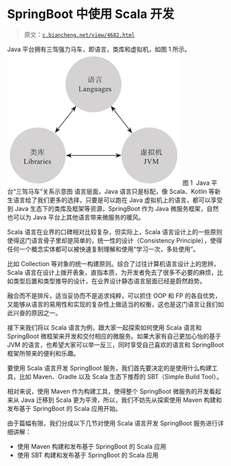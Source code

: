 # SpringBoot 中使用 Scala 开发

> 原文：[`c.biancheng.net/view/4682.html`](http://c.biancheng.net/view/4682.html)

Java 平台拥有三驾强力马车，即语言，类库和虚拟机，如图 1 所示。![Java 平台“三驾马车”关系示意图](img/37d53e74261edfa239caf2e87d1f3570.png)
图 1  Java 平台“三驾马车”关系示意图
语言层面，Java 语言只是标配，像 Scala、Kotlin 等新生语言给了我们更多的选择，只要是可以跑在 Java 虚拟机上的语言，都可以享受到 Java 生态下的类库及框架等资源，SpringBoot 作为 Java 微服务框架，自然也可以为 Java 平台上其他语言带来微服务的暖风。

Scala 语言在业界的口碑相对比较复杂，但实际上，Scala 语言设计上的一些原则使得这门语言骨子里却是简单的，统一性的设计（Consistency Principle），使得任何一个概念实体都可以被快速复制理解和使用“学习一次，多处使用”。

比如 Collection 等对象的统一构建原则。综合了过往计算机语言设计上的思辨，Scala 语言在设计上拨开表象，直指本质，为开发者免去了很多不必要的麻烦，比如类型后置和类型推导的设计，在业界设计静态语言层面已经是蔚然趋势。

融合而不是排斥，适当妥协而不是追求纯粹，可以抓住 OOP 和 FP 的各自优势，又能够从语言的易用性和实现的复杂性上做适当的权衡，这也是这门语言让我们如此兴奋的原因之一。

接下来我们将以 Scala 语言为例，跟大家一起探索如何使用 Scala 语言和 SpringBoot 微框架来开发和交付相应的微服务。如果大家有自己更加心怡的基于 JVM 的语言，也希望大家可以举一反三，同时享受自己喜欢的语言和 SpringBoot 框架所带来的便利和乐趣。

要使用 Scala 语言开发 SpringBoot 服务，我们首先要决定的是使用什么构建工具，比如 Maven、Gradle 以及 Scala 生态下推荐的 SBT（Simple Build Tool）。

相对来说，使用 Maven 作为构建工具，使得整个 SpringBoot 微服务的开发看起来从 Java 迁移到 Scala 更为平滑，所以，我们不妨先从探索使用 Maven 构建和发布基于 SpringBoot 的 Scala 应用开始。

由于篇幅有限，我们分成以下几节对使用 Scala 语言开发 SpringBoot 服务进行详细讲解：

*   使用 Maven 构建和发布基于 SpringBoot 的 Scala 应用
*   使用 SBT 构建和发布基于 SpringBoot 的 Scala 应用